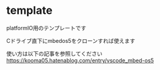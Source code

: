 # template
platformIO用のテンプレートです

Cドライブ直下にmbedos5をクローンすれば使えます

使い方は以下の記事を参照してください
https://kooma05.hatenablog.com/entry/vscode_mbed-os5
